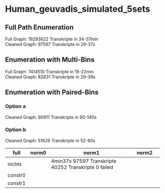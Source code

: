 # Human_geuvadis_simulated_5sets
## Full Path Enumeration

Full Graph: 19293622 Transkripte in 34-37min \
Cleaned Graph: 97597 Transkripte in 26-37s

## Enumeration with Multi-Bins

Full Graph: 7414510 Transkripte in 16-22min \
Cleaned Graph: 82831 Transkripte in 29-39s

## Enumeration with Paired-Bins

### Option a

Cleaned Graph: 90911 Transkripte in 90-140s

### Option b

Cleaned Graph: 51626 Transkripte in 52-80s


| full    | norm0 | norm1                                                | norm2 |   |
|---------|-------|------------------------------------------------------|-------|---|
| nichts  |       | 4min37s 97597 Transkripte 40252 Transkripte 0 failed |       |   |
| constr0 |       |                                                      |       |   |
| constr1 |       |                                                      |       |   |

